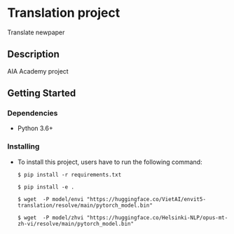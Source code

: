 # Translation project

Translate newpaper

## Description

AIA Academy project

## Getting Started

### Dependencies

* Python 3.6+

### Installing

* To install this project, users have to run the following command:

    `$ pip install -r requirements.txt` 

    `$ pip install -e .` 

    `$ wget  -P model/envi "https://huggingface.co/VietAI/envit5-translation/resolve/main/pytorch_model.bin"`

    `$ wget  -P model/zhvi "https://huggingface.co/Helsinki-NLP/opus-mt-zh-vi/resolve/main/pytorch_model.bin"`